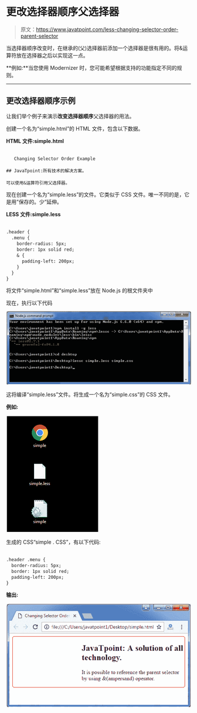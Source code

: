 # 更改选择器顺序父选择器

> 原文：<https://www.javatpoint.com/less-changing-selector-order-parent-selector>

当选择器顺序改变时，在继承的(父)选择器前添加一个选择器是很有用的。将&运算符放在选择器之后以实现这一点。

**例如:**当您使用 Modernizer 时，您可能希望根据支持的功能指定不同的规则。

* * *

## 更改选择器顺序示例

让我们举个例子来演示**改变选择器顺序**父选择器的用法。

创建一个名为“simple.html”的 HTML 文件，包含以下数据。

**HTML 文件:simple.html**

```less

   Changing Selector Order Example

## JavaTpoint:所有技术的解决方案。

可以使用&运算符引用父选择器。

```

现在创建一个名为“simple.less”的文件。它类似于 CSS 文件。唯一不同的是，它是用”保存的。少”延伸。

**LESS 文件:simple.less**

```less

.header {
  .menu {
    border-radius: 5px;
    border: 1px solid red;
    & {
      padding-left: 200px;
    }
  }
} 

```

将文件“simple.html”和“simple.less”放在 Node.js 的根文件夹中

现在，执行以下代码

![Less Changing selector order parent selector1](img/d6ae9eb5c7fa30d8ddcd86b69bb5b0f1.png)

这将编译“simple.less”文件。将生成一个名为“simple.css”的 CSS 文件。

**例如:**

![Less Changing selector order parent selector2](img/5abeeb283683ad3f658e22814bc7cdc8.png)

生成的 CSS“simple . CSS”，有以下代码:

```less

.header .menu {
  border-radius: 5px;
  border: 1px solid red;
  padding-left: 200px;
} 

```

**输出:**

![Less Changing selector order parent selector3](img/2309a9a5bc2af9be789143cbc6483704.png)